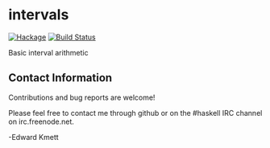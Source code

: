 intervals
==========

[![Hackage](https://img.shields.io/hackage/v/intervals.svg)](https://hackage.haskell.org/package/intervals) [![Build Status](https://secure.travis-ci.org/ekmett/intervals.svg?branch=master)](http://travis-ci.org/ekmett/intervals)

Basic interval arithmetic

Contact Information
-------------------

Contributions and bug reports are welcome!

Please feel free to contact me through github or on the #haskell IRC channel on irc.freenode.net.

-Edward Kmett
